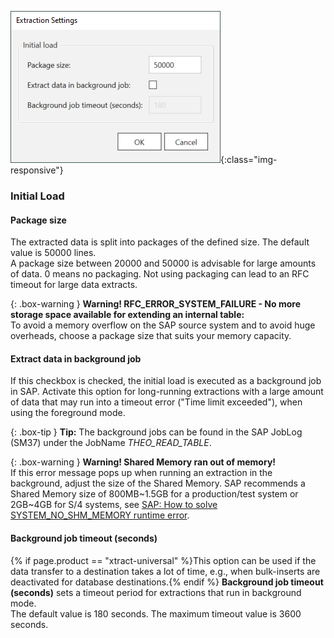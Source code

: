 
![table-cdc-extraction-settings](/img/content/tablecdc/table-cdc-extraction-settings.png){:class="img-responsive"}

### Initial Load
#### Package size
The extracted data is split into packages of the defined size. The default value is 50000 lines. <br>
A package size between 20000 and 50000 is advisable for large amounts of data. 
0 means no packaging. Not using packaging can lead to an RFC timeout for large data extracts.

{: .box-warning }
**Warning! RFC_ERROR_SYSTEM_FAILURE - No more storage space available for extending an internal table:** <br>
To avoid a memory overflow on the SAP source system and to avoid huge overheads, choose a package size that suits your memory capacity.


#### Extract data in background job
If this checkbox is checked, the initial load is executed as a background job in SAP. 
Activate this option for long-running extractions with a large amount of data that may run into a timeout error ("Time limit exceeded"), when using the foreground mode. <br>

{: .box-tip }
**Tip:** The background jobs can be found in the SAP JobLog (SM37) under the JobName *THEO_READ_TABLE*.

{: .box-warning }
**Warning! Shared Memory ran out of memory!** <br>
If this error message pops up when running an extraction in the background, adjust the size of the Shared Memory.
SAP recommends a Shared Memory size of 800MB~1.5GB for a production/test system or 2GB~4GB for S/4 systems, see [SAP: How to solve SYSTEM_NO_SHM_MEMORY runtime error](https://ga.support.sap.com/dtp/viewer/#/tree/1080/actions/12107).


#### Background job timeout (seconds)
{% if page.product == "xtract-universal" %}This option can be used if the data transfer to a destination takes a lot of time, e.g., when bulk-inserts are deactivated for database destinations.{% endif %} 
**Background job timeout (seconds)** sets a timeout period for extractions that run in background mode.<br>
The default value is 180 seconds. The maximum timeout value is 3600 seconds. 

